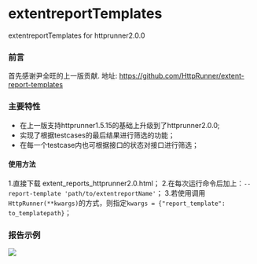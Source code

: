 # extentreportTemplates
extentreportTemplates for httprunner2.0.0

### 前言

首先感谢尹全旺的上一版贡献.
地址: <https://github.com/HttpRunner/extent-report-templates>

### 主要特性

- 在上一版支持httprunner1.5.15的基础上升级到了httprunner2.0.0;
- 实现了根据testcases的最后结果进行筛选的功能；
- 在每一个testcase内也可根据接口的状态对接口进行筛选；

#### 使用方法

1.直接下载 extent_reports_httprunner2.0.html；
2.在每次运行命令后加上：`--report-template 'path/to/extentreportName'`；
3.若使用调用`HttpRunner(**kwargs)`的方式，则指定`kwargs = {"report_template": to_templatepath}`；

### 报告示例
![](https://github.com/weirdohaibo/extentreportTemplates/blob/master/img/image_1.jpg)

